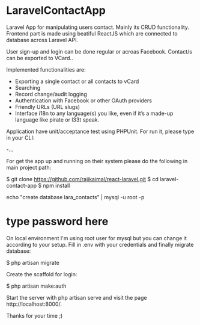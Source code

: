 # LaravelContactApp

Laravel App for manipulating users contact. Mainly its CRUD functionality. Frontend part is made using beatiful ReactJS which are connected to database across Laravel API. 

User sign-up and login can be done regular or acroas Facebook. Contact/s can be exported to VCard.. 

Implemented functionalities are:

- Exporting a single contact or all contacts to vCard
- Searching
- Record change/audit logging
- Authentication with Facebook or other OAuth providers
- Friendly URLs (URL slugs)
- Interface i18n to any language(s) you like, even if it’s a made-up language like pirate or l33t speak.

Application have unit/acceptance test using PHPUnit. For run it, please type in your CLI:

-...

For get the app up and running on their system please do the following in main project path:

$ git clone https://github.com/rajikaimal/react-laravel.git
$ cd laravel-contact-app
$ npm install

echo "create database lara_contacts" | mysql -u root -p
# type password here

On local environment I'm using root user for mysql but you can change it according to your setup. Fill in .env with your credentials and finally migrate database:

$ php artisan migrate

Create the scaffold for login:

$ php artisan make:auth

Start the server with php artisan serve and visit the page http://localhost:8000/.


Thanks for your time ;)

